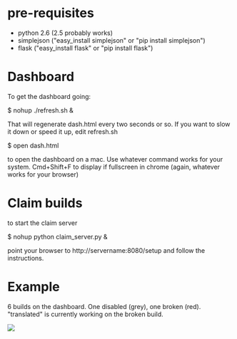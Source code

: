 # pre-requisites

- python 2.6 (2.5 probably works)
- simplejson ("easy_install simplejson" or "pip install simplejson")
- flask ("easy_install flask" or "pip install flask")

# Dashboard    

To get the dashboard going:

$ nohup ./refresh.sh &

That will regenerate dash.html every two seconds or so. If you want to slow it down or speed it up, edit refresh.sh

$ open dash.html

to open the dashboard on a mac. Use whatever command works for your system.
Cmd+Shift+F to display if fullscreen in chrome (again, whatever works for your browser)

# Claim builds
to start the claim server

$ nohup python claim_server.py &

point your browser to http://servername:8080/setup and follow the instructions.

# Example

6 builds on the dashboard. One disabled (grey), one broken (red). "translated" is currently working on the broken build.

![](http://github.com/translated/pyhudboard/raw/master/example.png) 
